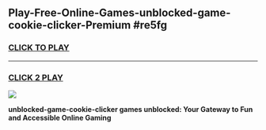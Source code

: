
## Play-Free-Online-Games-unblocked-game-cookie-clicker-Premium #re5fg
<h3>
<a href="https://premium.freeplayer.one?title=unblocked-game-cookie-clicker&ref=8M">CLICK TO PLAY</a></h3>
<hr>

<h3>
<a href="https://premium.freeplayer.one?title=unblocked-game-cookie-clicker&ref=8M">CLICK 2 PLAY</a>
  
</h3>

<a href="https://premium.freeplayer.one?title=unblocked-game-cookie-clicker&ref=8M"><img src="https://clearcache.store/games.png"></a>


**unblocked-game-cookie-clicker games unblocked: Your Gateway to Fun and Accessible Online Gaming**
